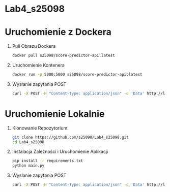 # Lab4_s25098

# Uruchomienie z Dockera
1. Pull Obrazu Dockera
   ```bash
   docker pull s25098/score-predictor-api:latest
   ```
2. Uruchomienie Kontenera
   ```bash
   docker run -p 5000:5000 s25098/score-predictor-api:latest
   ```
3. Wysłanie zapytania POST
   ```bash
   curl -X POST -H "Content-Type: application/json" -d 'Data' http://localhost:5000/predict
   ```

# Uruchomienie Lokalnie
1. Klonowanie Repozytorium:
   ```bash
   git clone https://github.com/s25098/Lab4_s25098.git
   cd Lab4_s25098
   ```
2. Instalacja Zależności i Uruchomienie Aplikacji
   ```bash
   pip install -r requirements.txt
   python main.py
   ```
3. Wysłanie zapytania POST
   ```bash
   curl -X POST -H "Content-Type: application/json" -d 'Data' http://localhost:5000/predict
   ```
